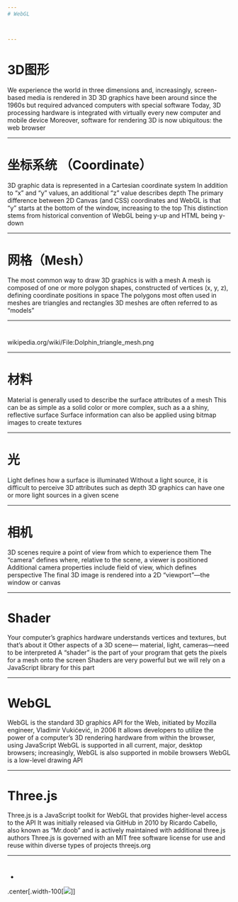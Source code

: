```yaml
---
# WebGL



---
```

# 3D图形

We experience the world in three dimensions and, increasingly, screen- based media is rendered in 3D
3D graphics have been around since the 1960s but required advanced computers with special software
Today, 3D processing hardware is integrated with virtually every new computer and mobile device
Moreover, software for rendering 3D  is now ubiquitous: the web browser


---
# 坐标系统 （Coordinate）

3D graphic data is represented in a Cartesian coordinate system
In addition to “x” and “y” values, an additional “z” value describes depth
The primary difference between 2D Canvas (and CSS) coordinates and WebGL is that “y” starts at the bottom of the window, increasing to the top
This distinction stems from historical convention of WebGL being y-up and HTML being y-down


---
# 网格（Mesh）

The most common way to draw 3D graphics is with a mesh
A mesh is composed of one or more polygon shapes, constructed of vertices (x, y, z), defining coordinate positions in space
The polygons most often used in meshes are triangles and rectangles
3D meshes are often referred to as “models”


---
#

wikipedia.org/wiki/File:Dolphin_triangle_mesh.png

---
# 材料

Material is generally used to describe the surface attributes of a mesh
This can be as simple as a solid color or more complex, such as a a shiny, reflective surface
Surface information can also be applied using bitmap images to create textures


---
# 光

Light defines how a surface is illuminated
Without a light source, it is difficult to perceive 3D attributes such as depth
3D graphics can have one or more light sources in a given scene


---
# 相机

3D scenes require a point of view from which to experience them
The “camera” defines where, relative to the scene, a viewer is positioned
Additional camera properties include field of view, which defines perspective
The final 3D image is rendered into a 2D “viewport”—the window or canvas


---
# Shader

Your computer’s graphics hardware understands vertices and textures, but that’s about it
Other aspects of a 3D scene— material, light, cameras—need to be interpreted
A “shader” is the part of your program that gets the pixels for a mesh onto the screen
Shaders are very powerful but we will rely on a JavaScript library for this part

---
# WebGL

WebGL is the standard 3D graphics API for the Web, initiated by Mozilla engineer, Vladimir Vukićević, in 2006
It allows developers to utilize the power of a computer’s 3D rendering hardware from within the browser, using JavaScript
WebGL is supported in all current, major, desktop browsers; increasingly, WebGL is also supported in mobile browsers
WebGL is a low-level drawing API


---
# Three.js

Three.js is a JavaScript toolkit for WebGL that provides higher-level access to the API
It was initially released via GitHub in 2010 by Ricardo Cabello, also known as “Mr.doob” and is actively maintained with additional three.js authors
Three.js is governed with an MIT free software license for use and reuse within diverse types of projects
threejs.org

---
#


-
.center[.width-100[![](./figures/all/image_ml.jpg)]]